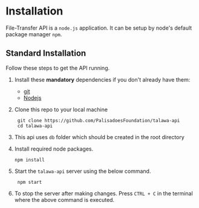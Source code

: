 # Installation

File-Transfer API is a `node.js` application. It can be setup by node's default package manager `npm`.

## Standard Installation

Follow these steps to get the API running.

1. Install these **mandatory** dependencies if you don't already have them:
    - [git](https://git-scm.com/downloads)
    - [Nodejs](https://nodejs.org/en/)
    
2. Clone this repo to your local machine

        git clone https://github.com/PalisadoesFoundation/talawa-api
        cd talawa-api

4. This api uses `db` folder which should be created in the root directory

5.  Install required node packages.

        npm install
 
6. Start the `talawa-api` server using the below command.

        npm start

7. To stop the server after making changes. Press `CTRL + C` in the terminal where the above command is executed.


